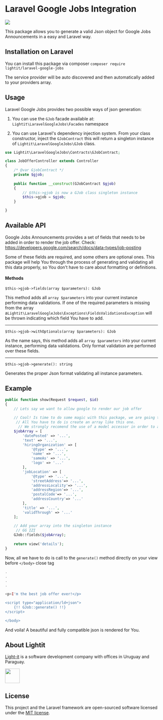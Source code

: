# Laravel Google Jobs Integration
![](https://travis-ci.com/Light-it-labs/laravel_google_jobs.svg?branch=master)

This package allows you to generate a valid Json object for Google Jobs Announcements in a easy and Laravel way.

## Installation on Laravel
You can install this package via composer
`composer require lightit/laravel-google-jobs`

The service provider will be auto discovered and then automatically added to your providers array.

## Usage
Laravel Google Jobs provides two possible ways of json generation:

1) You can use the `GJob` facade available at:
`Lightit\LaravelGoogleJobs\Facades` namespace

2) You can use Laravel's dependency injection system. From your class constructor, inject the `GJobContract` this will return a singleton instance
of `Lightit\LaravelGoogleJobs\GJob` class.

```php
use Lightit\LaravelGoogleJobs\Contracts\GJobContract;

class JobOfferController extends Controller 
{
    /* @var GjobContract */
    private $gjob;
    
    public function __construct(GJobContract $gjob) 
    {
        // $this->gjob is now a GJob class singleton instance 
        $this->gjob = $gjob;
    }

}
```

## Available API
Google Jobs Announcements provides a set of fields that needs to be added in order to render the job offer. Check: https://developers.google.com/search/docs/data-types/job-posting

Some of these fields are required, and some others are optional ones. This package will help You through the 
process of generating and validating all this data properly, so You don't have to care about formatting or definitions.

#### Methods
`$this->gjob->fields(array $parameters): GJob` 

This method adds all `array $parameters` into your current instance performing data validations.
If one of the required parameters is missing from the array a`Lightit\LaravelGoogleJobs\Exceptions\FieldsValidationsException` will be thrown indicating which field You have to add.
 
-----

`$this->gjob->withOptionals(array $parameters): GJob` 

As the name says, this method adds all `array $parameters` into your current instance, performing data validations. Only format validation are performed over these fields.


-----

`$this->gjob->generate(): string` 

Generates the proper Json format validating all instance parameters.

## Example
```php
public function show(Request $request, $id)
{
    // Lets say we want to allow google to render our job offer
    
    // Cool! Is time to do some magic with this package, we are going to use the Facade for this example
     // All You have to do is create an array like this one. 
      // We strongly recomend the use of a model accessor in order to avoid duplicated code and provide one single source of truth for your job offer array representation 
    $jobArray = [
        'datePosted' => '...',
        'text' => '...',
        'hiringOrganization' => [
            '@type' => '...',
            'name' => '...',
            'sameAs' => '...',
            'logo' => '...'
        ],
        'jobLocation' => [
            '@type' => '...',
            'streetAddress'=> '...',
            'addressLocality'=> '...',
            'addressRegion'=> '...',
            'postalCode'=> '...',
            'addressCountry'=> '...'
        ],
        'title' => '...',
        'validThrough' => '...'
    ];
    
    // Add your array into the singleton instance
     // GG IZI
    GJob::fields($jobArray);
    
    return view('details');
}
```

Now, all we have to do is call to the `generate()` method directly on your view before `</body>` close tag

```php
.
.
.
.

<p>I'm the best job offer ever!</p>

<script type="application/ld+json">
    {!! GJob::generate() !!}
</script>

</body>
```

And voila! A beautiful and fully compatible json is rendered for You. 
 
## About Lightit
[Light-it](https://lightit.io) is a software development company with offices in Uruguay and Paraguay. 

<img src="https://avatars1.githubusercontent.com/u/39625568?s=200&v=4" width="48">

## License
This project and the Laravel framework are open-sourced software licensed under the [MIT license](http://opensource.org/licenses/MIT).
